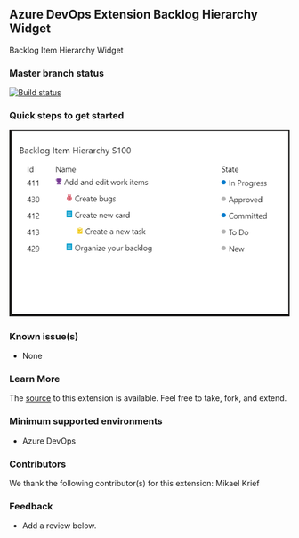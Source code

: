 ## Azure DevOps Extension Backlog Hierarchy Widget ##

Backlog Item Hierarchy Widget

### Master branch status
[![Build status](https://dev.azure.com/cellenza/AzureDevOpsExtensions/_apis/build/status/WI-Hierarchy-Widget)](https://dev.azure.com/cellenza/AzureDevOpsExtensions/_build/latest?definitionId=121)

### Quick steps to get started ###

![](/static/images/Screen1.png)

### Known issue(s)

- None

### Learn More

The [source](https://github.com/Cellenza/Azure-DevOps-Extension-WI-Hierarchy-Widget) to this extension is available. Feel free to take, fork, and extend.

### Minimum supported environments ###

- Azure DevOps

### Contributors ###

We thank the following contributor(s) for this extension: Mikael Krief

### Feedback ###
- Add a review below.